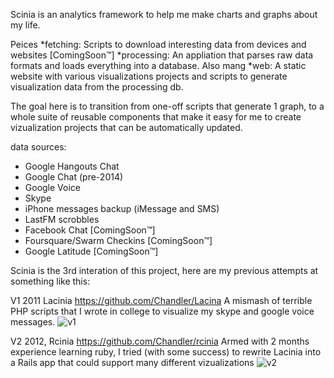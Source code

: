 Scinia is an analytics framework to help me make charts and graphs about my life.

Peices 
  *fetching:   Scripts to download interesting data from devices and websites [ComingSoon™]
  *processing: An appliation that parses raw data formats and loads everything into a database. Also mang
  *web:        A static website with various visualizations projects and scripts to generate visualization data from the processing db.

The goal here is to transition from one-off scripts that generate 1 graph, to a whole suite of reusable components that make it easy for me to create vizualization projects that can be automatically updated.

data sources:
  * Google Hangouts Chat
  * Google Chat (pre-2014)
  * Google Voice
  * Skype
  * iPhone messages backup (iMessage and SMS)
  * LastFM scrobbles
  * Facebook Chat [ComingSoon™]
  * Foursquare/Swarm Checkins [ComingSoon™]
  * Google Latitude [ComingSoon™]


Scinia is the 3rd interation of this project, here are my previous attempts at something like this:

V1 2011 Lacinia https://github.com/Chandler/Lacina
A mismash of terrible PHP scripts that I wrote in college
to visualize my skype and google voice messages. 
![v1](http://i.imgur.com/xDEm1l.png)

V2 2012, Rcinia https://github.com/Chandler/rcinia
Armed with 2 months experience learning ruby, I tried (with some success) to rewrite
Lacinia into a Rails app that could support many different vizualizations
![v2](http://i.imgur.com/d3clgoIl.png)
